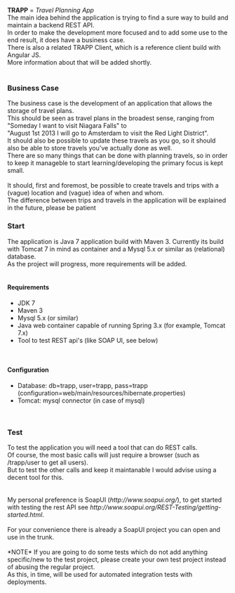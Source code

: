 <b>TRAPP</b> = <i>Travel Planning App</i>
<br>
The main idea behind the application is trying to find a sure way to build and maintain a backend REST API.
<br>
In order to make the development more focused and to add some use to the end result, it does have a business case.
<br>
There is also a related TRAPP Client, which is a reference client build with Angular JS. <br>
More information about that will be added shortly. <br>
<br>
<h3>Business Case</h3>
The business case is the development of an application that allows the storage of travel plans.<br>
This should be seen as travel plans in the broadest sense, ranging from "Someday I want to visit Niagara Falls" to <br>
"August 1st 2013 I will go to Amsterdam to visit the Red Light District".<br>
It should also be possible to update these travels as you go, so it should also be able to store travels you've actually done as well.
<br>
There are so many things that can be done with planning travels, so in order to keep it manageble to start learning/developing the primary focus is kept small.
<br>
<br>
It should, first and foremost, be possible to create travels and trips with a (vague) location and (vague) idea of when and whom.<br>
The difference between trips and travels in the application will be explained in the future, please be patient
<br>
<h3>Start</h3>
The application is Java 7 application build with Maven 3. Currently its build with Tomcat 7 in mind as container and a Mysql 5.x or similar as (relational) database.</br>
As the project will progress, more requirements will be added.</br>
<br>
<h4>Requirements</h4>
<ul>
<li>JDK 7</li>
<li>Maven 3</li>
<li>Mysql 5.x (or similar)</li>
<li>Java web container capable of running Spring 3.x (for example, Tomcat 7.x)</li>
<li>Tool to test REST api's (like SOAP UI, see below)</li>
</ul>
<br>
<h4>Configuration</h4>
<ul>
<li>Database: db=trapp, user=trapp, pass=trapp (configuration=web/main/resources/hibernate.properties)</li>
<li>Tomcat: mysql connector (in case of mysql)</li>
</ul>
<br>
<h3>Test</h3>
To test the application you will need a tool that can do REST calls.<br>
Of course, the most basic calls will just require a browser (such as /trapp/user to get all users).<br>
But to test the other calls and keep it maintanable I would advise using a decent tool for this.<br>
<br>
<br>
My personal preference is SoapUI (<i>http://www.soapui.org/</i>), to get started with testing the rest API see <i>http://www.soapui.org/REST-Testing/getting-started.html</i>.<br>
<br>
For your convenience there is already a SoapUI project you can open and use in the trunk.
<br>
<br>
*NOTE* If you are going to do some tests which do not add anything specific/new to the test project, please create your own test project instead of abusing the regular project.<br>
As this, in time, will be used for automated integration tests with deployments.
